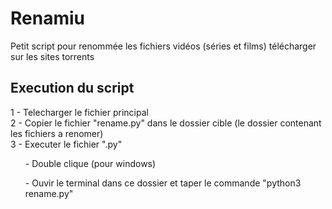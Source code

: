 # Renamiu

Petit script pour renommée les fichiers vidéos (séries et films) télécharger sur les sites torrents 

## Execution du script

1 - Telecharger le fichier principal<br>
2 - Copier le fichier "rename.py" dans le dossier cible (le dossier contenant les fichiers a renomer) <br>
3 - Executer le fichier ".py" <br>
    <ul> - Double clique (pour windows)</ul>
    <ul> - Ouvir le terminal dans ce dossier et taper le commande "python3 rename.py" 
     
